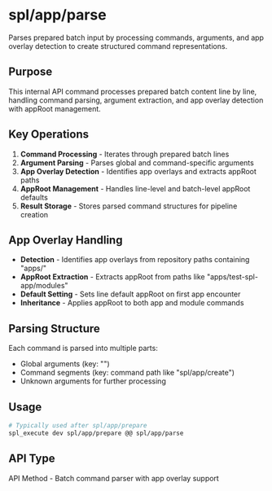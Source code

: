 # spl/app/parse

Parses prepared batch input by processing commands, arguments, and app overlay detection to create structured command representations.

## Purpose

This internal API command processes prepared batch content line by line, handling command parsing, argument extraction, and app overlay detection with appRoot management.

## Key Operations

1. **Command Processing** - Iterates through prepared batch lines
2. **Argument Parsing** - Parses global and command-specific arguments
3. **App Overlay Detection** - Identifies app overlays and extracts appRoot paths
4. **AppRoot Management** - Handles line-level and batch-level appRoot defaults
5. **Result Storage** - Stores parsed command structures for pipeline creation

## App Overlay Handling

- **Detection** - Identifies app overlays from repository paths containing "apps/"
- **AppRoot Extraction** - Extracts appRoot from paths like "apps/test-spl-app/modules"
- **Default Setting** - Sets line default appRoot on first app encounter
- **Inheritance** - Applies appRoot to both app and module commands

## Parsing Structure

Each command is parsed into multiple parts:
- Global arguments (key: "")
- Command segments (key: command path like "spl/app/create")
- Unknown arguments for further processing

## Usage

```bash
# Typically used after spl/app/prepare
spl_execute dev spl/app/prepare @@ spl/app/parse
```

## API Type

API Method - Batch command parser with app overlay support